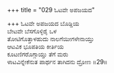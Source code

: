 +++
title = "029 ಓಟವೇ ಅಪಜಯದ"

+++
ಓಟವೇ ಅಪಜಯದ ಬೊಡ್ಡಿಯ  
ಬೇಟವೇ ಬೆಸಗೊಳ್ಳಿರೈ ಒಳ  
ತೋಟಿಗೊತ್ತಾಳಹುದು ನಾಲಗೆಯೀಗಳೇನಾಯ್ತು  
ಆಟವಿಕ ಭೂಪತಿಯ ಕೀರ್ತಿಯ  
ಕೂಟಣಿಗರೊಗ್ಗಾಯ್ತು ತೆಗೆ ಮರು  
ಳಾಟವಿನ್ನೇಕೆನುತ ಪಾರ್ಥನ ತಾಗಿದನು ದ್ರೋಣ       ॥29॥